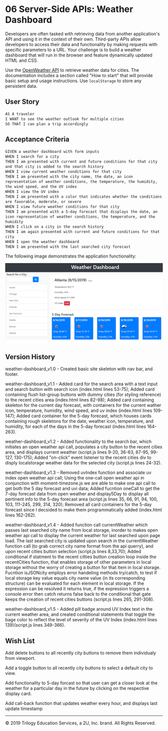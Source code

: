 # 06 Server-Side APIs: Weather Dashboard

Developers are often tasked with retrieving data from another application's API and using it in the context of their own. Third-party APIs allow developers to access their data and functionality by making requests with specific parameters to a URL. Your challenge is to build a weather dashboard that will run in the browser and feature dynamically updated HTML and CSS.

Use the [OpenWeather API](https://openweathermap.org/api) to retrieve weather data for cities. The documentation includes a section called "How to start" that will provide basic setup and usage instructions. Use `localStorage` to store any persistent data.

## User Story

```
AS A traveler
I WANT to see the weather outlook for multiple cities
SO THAT I can plan a trip accordingly
```

## Acceptance Criteria

```
GIVEN a weather dashboard with form inputs
WHEN I search for a city
THEN I am presented with current and future conditions for that city and that city is added to the search history
WHEN I view current weather conditions for that city
THEN I am presented with the city name, the date, an icon representation of weather conditions, the temperature, the humidity, the wind speed, and the UV index
WHEN I view the UV index
THEN I am presented with a color that indicates whether the conditions are favorable, moderate, or severe
WHEN I view future weather conditions for that city
THEN I am presented with a 5-day forecast that displays the date, an icon representation of weather conditions, the temperature, and the humidity
WHEN I click on a city in the search history
THEN I am again presented with current and future conditions for that city
WHEN I open the weather dashboard
THEN I am presented with the last searched city forecast
```

The following image demonstrates the application functionality:

![weather dashboard demo](./Assets/06-server-side-apis-homework-demo.png)

## Version History
weather-dashboard_v1.0 - Created basic site skeleton with nav bar, and footer.

weather-dashboard_v1.1 - Added card for the search area with a text input and search button with search icon (index.html lines 53-75); Added card containing flush list-group buttons with dummy cities (for styling reference) to the recent cities area (index.html lines 82-98); Added card containing skeleton for the current day forecast, with containers for the current wather icon, temperature, humidity, wind speed, and uv index (index.html lines 109-147); Added card container for the 5-day forecast, which houses cards containing rough skeletons for the date, weather icon, temperature, and humidity, for each of the days in the 5-day forecast (index.html lines 164-263).

weather-dashboard_v1.2 - Added functionality to the search bar, which initiates an open weather api call, populates a city button to the recent cities area, and displays current weather (script.js lines 9-20, 36-63, 67-95, 99-127, 130-175); Added "on-click" event listener to the recent cities div to disply localstorage weather data for the selected city (script.js lines 24-32).  

weather-dashboard_v1.3 - Removed uvIndex function and associate uv index open weather api call; Using the one-call open weather api in conjunction with moment-timezone.js we are able to make one api call to get both the 5 day forecast and uvi data; Added fucntion oneCall to get the 7-day forecast data from open weather and display5Day to display all pertinent info to the 5-day forecast area (script.js lines 35, 66, 91, 94, 100, 103, 111-245, 299, 314, 320); Removed all card containers for the 5-day forecast since I decsided to make them programmatically added (index.html lines 162-262). 

weather-dashboard_v1.4 - Added function call currentWeather which passes last searched city name from local storage, inorder to makes open weather api call to display the current weather for last searched upon page load. The last searched city is updated upon search in the currentWeather function call (to grab correct city name format from the api querry), and upon recent cities button selection (script.js lines 8,33,70); Added conditional if statment to the recent citties button creation loop inside the recentCities function, that enables storage of other parameters in local storage without the worry of creating a button for that item in local storage. Fucntion isJSONcity employs error handeling methods try/catch, to test if local storage key value equals city name value (in its corresponding structure) can be evaluated for each element in local storage. If the expression can be resolved it returns true, if the expression triggers a console error then catch returns false back to the conditional that gate keeps the creation of recent cities buttons (script.js lines 265, 291-308). 

weather-dashboard_v1.5 - Added pill badge around UV Index text in the current weather area, and created conditional statements that toggle the bage color to reflect the level of severity of the UV Index (index.html lines 139)(script.js lines 349-366).

## Wish List

Add delete buttons to all recently city buttons to remove them individualy from viewport.

Add a toggle button to all recently city buttons to select a default city to view.

Add functionality to 5-day forcast so that user can get a closer look at the weather for a particular day in the future by clicking on the respective display card.

Add call-back function that updates weather every hour, and displays last update timestamp

- - -
© 2019 Trilogy Education Services, a 2U, Inc. brand. All Rights Reserved.
